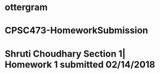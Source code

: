 # ottergram
CPSC473-HomeworkSubmission
=============================================
Shruti Choudhary
Section 1| Homework 1 submitted 02/14/2018
=============================================

